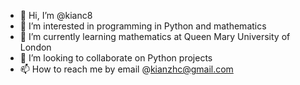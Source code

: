 - 👋 Hi, I’m @kianc8
- 👀 I’m interested in programming in Python and mathematics
- 🌱 I’m currently learning mathematics at Queen Mary University of London
- 💞️ I’m looking to collaborate on Python projects
- 📫 How to reach me by email @kianzhc@gmail.com

<!---
kianc8/kianc8 is a ✨ special ✨ repository because its `README.md` (this file) appears on your GitHub profile.
You can click the Preview link to take a look at your changes.
--->
